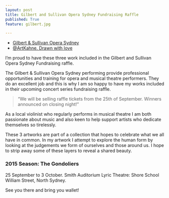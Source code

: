 ```yaml
---
layout: post
title: Gilbert and Sullivan Opera Sydney Fundraising Raffle
published: True
feature: gilbert.jpg

---
```


*   [Gilbert & Sullivan Opera Sydney](http://www.gsosydney.com.au/)
*   [@ArtKahne. Drawn with love](https://www.facebook.com/artkahne)

I’m proud to have these three work included in the Gilbert and Sullivan Opera Sydney Fundraising raffle.

The Gilbert & Sullivan Opera Sydney performing provide professional opportunities and training for opera and musical theatre performers. They do an excellent job and this is why I am so happy to have my works included in their upcoming concert series fundraising raffle.

> “We will be selling raffle tickets from the 25th of September. Winners announced on closing night!”

As a local violinist who regularly performs in musical theatre I am both passionate about music and also keen to help support artists who dedicate themselves so tirelessly.

These 3 artworks are part of a collection that hopes to celebrate what we all have in common. In my artwork I attempt to explore the human form by looking at the judgements we form of ourselves and those around us. I hope to strip away some of these layers to reveal a shared beauty.

### 2015 Season: The Gondoliers

25 September to 3 October. Smith Auditorium Lyric Theatre: Shore School William Street, North Sydney.

See you there and bring you wallet!